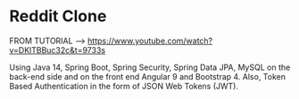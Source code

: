 # Reddit Clone

FROM TUTORIAL --> https://www.youtube.com/watch?v=DKlTBBuc32c&t=9733s

Using Java 14, Spring Boot, Spring Security, Spring Data JPA, MySQL on the back-end side and on the front end Angular 9 and Bootstrap 4.
Also, Token Based Authentication in the form of JSON Web Tokens (JWT).
